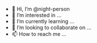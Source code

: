 - 👋 Hi, I’m @night-person
- 👀 I’m interested in ...
- 🌱 I’m currently learning ...
- 💞️ I’m looking to collaborate on ...
- 📫 How to reach me ...

<!---
night-person/night-person is a ✨ special ✨ repository because its `README.md` (this file) appears on your GitHub profile.
You can click the Preview link to take a look at your changes.
--->
